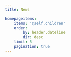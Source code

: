 ```yaml
---
title: News

homepageitems:
    items: '@self.children'
    order: 
        by: header.dateline
        dir: desc
    limit: 5
    pagination: true
---
```


